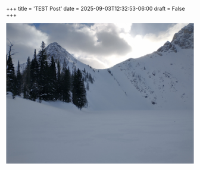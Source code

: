 +++
title = 'TEST Post'
date = 2025-09-03T12:32:53-06:00
draft = False
+++

![](./Taiga_Point_North_slopes.jpg)
